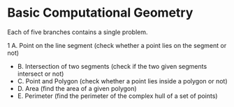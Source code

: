 # Basic Computational Geometry


Each of five branches contains a single problem. 


1 A. Point on the line segment (check whether a point lies on the segment or not)
- B. Intersection of two segments (check if the two given segments intersect or not)
- C. Point and Polygon (check whether a point lies inside a polygon or not)
- D. Area (find the area of a given polygon)
- E. Perimeter (find the perimeter of the complex hull of a set of points)
